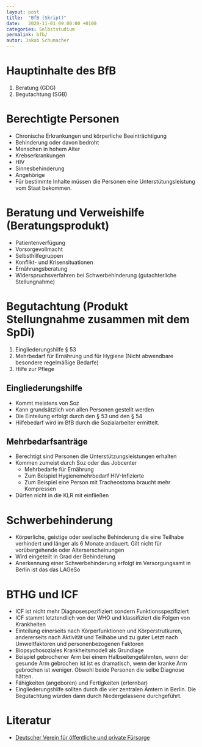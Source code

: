 ```yaml
---
layout: post
title:  "BfB (Skript)"
date:   2020-11-01 09:00:00 +0100
categories: Selbststudium
permalink: bfb/
autor: Jakob Schumacher
---
```


# Hauptinhalte des BfB
1. Beratung (GDG)
1. Begutachtung (SGB)

# Berechtigte Personen
* Chronische Erkrankungen und körperliche Beeinträchtigung
* Behinderung oder davon bedroht
* Menschen in hohem Alter
* Krebserkrankungen
* HIV
* Sinnesbehinderung
* Angehörige
* Für bestimmte Inhalte müssen die Personen eine Unterstütungsleistung vom Staat bekommen.

# Beratung und Verweishilfe (Beratungsprodukt)
* Patientenverfügung
* Vorsorgevollmacht
* Selbsthilfegruppen
* Konflikt- und Krisensituationen
* Ernährungsberatung
* Widerspruchsverfahren bei Schwerbehinderung (gutachterliche Stellungnahme)

# Begutachtung (Produkt Stellungnahme zusammen mit dem SpDi)
1. Eingliederungshilfe § 53
1. Mehrbedarf für Ernährung und für Hygiene (Nicht abwendbare besondere regelmäßige Bedarfe)
1. Hilfe zur Pflege

## Eingliederungshilfe
* Kommt meistens von Soz
* Kann grundsätzlich von allen Personen gestellt werden
* Die Einteilung erfolgt durch den § 53 und den § 54
* Hilfebedarf wird im BfB durch die Sozialarbeiter ermittelt.

## Mehrbedarfsanträge
* Berechtigt sind Personen die Unterstützungsleistungen erhalten
* Kommen zumeist durch Soz oder das Jobcenter  
  - Mehrbedarfe für Ernährung
  - Zum Beispiel Hygienemehrbedarf HIV-Infizierte
  - Zum Beispiel eine Person mit Tracheostoma braucht mehr Kompressen
* Dürfen nicht in die KLR mit einfließen

# Schwerbehinderung
* Körperliche, geistige oder seelische Behinderung die eine Teilhabe verhindert und länger als 6 Monate andauert. Gilt nicht für vorübergehende oder Alterserscheinungen
* Wird eingeteilt in Grad der Behinderung
* Anerkennung einer Schwerbehinderung erfolgt im Versorgungsamt in Berlin ist das das LAGeSo

# BTHG und ICF
* ICF ist nicht mehr Diagnosespezifiziert sondern Funktionsspezifiziert
* ICF stammt letztendlich von der WHO und klassifiziert die Folgen von Krankheiten
* Einteilung einerseits nach Körperfunktionen und Körperstrutkuren,  andererseits nach Aktivität und Teilhabe und zu guter Letzt nach Umweltfaktoren und personenbezogenen Faktoren
* Biopsychosoziales Krankheitsmodell als Grundlage
* Beispiel gebrochener Arm bei einem Halbseitengelähmten, wenn der gesunde Arm gebrochen ist ist es dramatisch, wenn der kranke Arm gebrochen ist weniger. Obwohl beide Personen die selbe Diagnose hätten.
* Fähigkeiten (angeboren) und Fertigkeiten (erlernbar)
* Eingliederungshilfe sollten durch die vier zentralen Ämtern in Berlin. Die Begutachtung würden dann durch Niedergelassene durchgeführt.

# Literatur
* [Deutscher Verein für öffentliche und private Fürsorge](https://www.deutscher-verein.de/de/)
